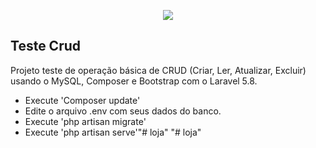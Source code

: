 <p align="center"><img src="https://laravel.com/assets/img/components/logo-laravel.svg"></p>

## Teste Crud

Projeto teste de operação básica de CRUD (Criar, Ler, Atualizar, Excluir) usando o MySQL, Composer e Bootstrap com o Laravel 5.8.

- Execute 'Composer update'
- Edite o arquivo .env com seus dados do banco.
- Execute 'php artisan migrate'
- Execute 'php artisan serve'"# loja" 
"# loja" 
